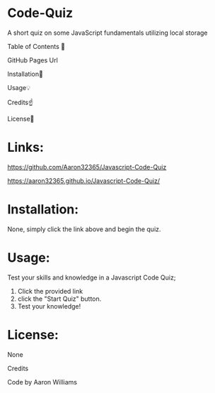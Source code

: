 # Code-Quiz
A short quiz on some JavaScript fundamentals utilizing local storage

Table of Contents 📓

GitHub Pages Url

Installation🔧 

Usage💡 

Credits☝️ 

License🔏 

# Links:
https://github.com/Aaron32365/Javascript-Code-Quiz 

https://aaron32365.github.io/Javascript-Code-Quiz/

# Installation:
None, simply click the link above and begin the quiz.

# Usage:
Test your skills and knowledge in a Javascript Code Quiz;
1. Click the provided link
2. click the "Start Quiz" button.
3. Test your knowledge!

# License:
None

Credits 

Code by Aaron Williams


